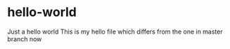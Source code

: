 # hello-world
Just a hello world
This is my hello file which differs from the one in master branch now
